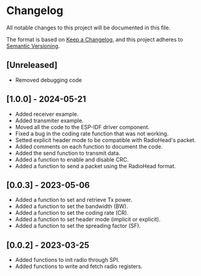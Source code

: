 # Changelog

All notable changes to this project will be documented in this file.

The format is based on [Keep a Changelog](https://keepachangelog.com/en/1.0.0/), and this project adheres to [Semantic Versioning](https://semver.org/spec/v2.0.0.html).

## [Unreleased]

- Removed debugging code

## [1.0.0] - 2024-05-21

- Added receiver example.
- Added transmiter example.
- Moved all the code to the ESP-IDF driver component.
- Fixed a bug in the coding rate function that was not working.
- Setted explicit header mode to be compatible with RadioHead's packet.
- Added comments on each function to document the code.
- Added the send function to transmit data.
- Added a function to enable and disable CRC.
- Added a function to send a packet using the RadioHead format.

## [0.0.3] - 2023-05-06

- Added a function to set and retrieve Tx power.
- Added a function to set the bandwidth (BW).
- Added a function to set the coding rate (CR).
- Added a function to set header mode (implicit or explicit).
- Added a function to set the spreading factor (SF).


## [0.0.2] - 2023-03-25

- Added functions to init radio through SPI.
- Added functions to write and fetch radio registers.
